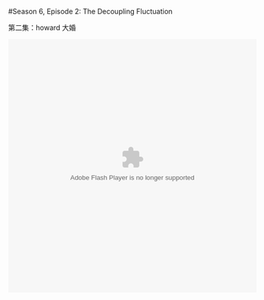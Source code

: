 #Season 6, Episode 2: The Decoupling Fluctuation

第二集：howard 大婚

<object width="100%" height="515"><param name="movie" value="http://share.vrs.sohu.com/902877/v.swf&autoplay=false&xuid="></param><param name="allowFullScreen" value="true"></param><param name="allowscriptaccess" value="always"></param><embed width="100%" height="515"  allowfullscreen="true" allowscriptaccess="always" quality="high" src="http://share.vrs.sohu.com/902877/v.swf&autoplay=false&xuid=" type="application/x-shockwave-flash"/></embed></object>

